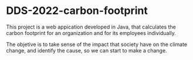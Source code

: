 # DDS-2022-carbon-footprint

This project is a web appication developed in Java, that calculates the carbon footprint for an organization and for its employees individually.

The objetive is to take sense of the impact that society have on the climate change, and identify the cause, so we can start to make a change.
